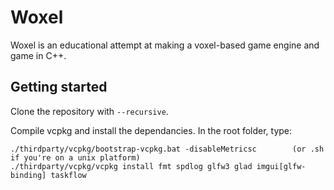 # Woxel
Woxel is an educational attempt at making a voxel-based game engine and game in C++.


## Getting started

Clone the repository with `--recursive`.

Compile vcpkg and install the dependancies. In the root folder, type:
```
./thirdparty/vcpkg/bootstrap-vcpkg.bat -disableMetricsc        (or .sh if you're on a unix platform)
./thirdparty/vcpkg/vcpkg install fmt spdlog glfw3 glad imgui[glfw-binding] taskflow
```
